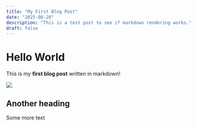 ```yaml
---
title: "My First Blog Post"
date: "2025-08-20"
description: "This is a test post to see if markdown rendering works."
draft: false
---
```


# Hello World

This is my **first blog post** written in markdown! 

<img src="portfolio-favicon.png">

## Another heading

Some more text